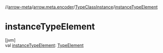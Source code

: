 //[arrow-meta](../../../index.md)/[arrow.meta.encoder](../index.md)/[TypeClassInstance](index.md)/[instanceTypeElement](instance-type-element.md)

# instanceTypeElement

[jvm]\
val [instanceTypeElement](instance-type-element.md): [TypeElement](https://docs.oracle.com/javase/8/docs/api/javax/lang/model/element/TypeElement.html)
